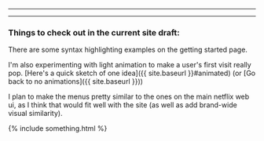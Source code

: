 ------
------


### Things to check out in the current site draft:

There are some syntax highlighting examples on the getting started page.

I'm also experimenting with light animation to make a user's first visit really pop. [Here's a quick sketch of one idea]({{ site.baseurl }}#animated) (or [Go back to no animations]({{ site.baseurl }}))

I plan to make the menus pretty similar to the ones on the main netflix web ui, as I think that would fit well with the site (as well as add brand-wide visual similarity).

{% include something.html %}

